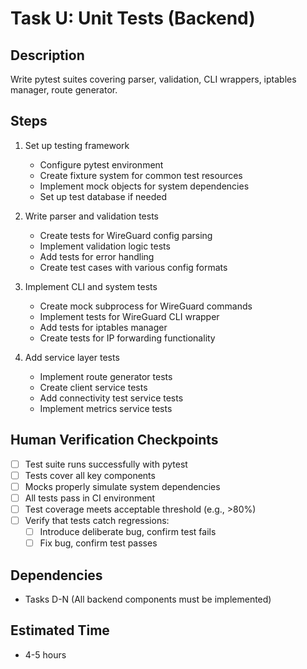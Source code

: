 # Task U: Unit Tests (Backend)

## Description
Write pytest suites covering parser, validation, CLI wrappers, iptables manager, route generator.

## Steps
1. Set up testing framework
   - Configure pytest environment
   - Create fixture system for common test resources
   - Implement mock objects for system dependencies
   - Set up test database if needed

2. Write parser and validation tests
   - Create tests for WireGuard config parsing
   - Implement validation logic tests
   - Add tests for error handling
   - Create test cases with various config formats

3. Implement CLI and system tests
   - Create mock subprocess for WireGuard commands
   - Implement tests for WireGuard CLI wrapper
   - Add tests for iptables manager
   - Create tests for IP forwarding functionality

4. Add service layer tests
   - Implement route generator tests
   - Create client service tests
   - Add connectivity test service tests
   - Implement metrics service tests

## Human Verification Checkpoints
- [ ] Test suite runs successfully with pytest
- [ ] Tests cover all key components
- [ ] Mocks properly simulate system dependencies
- [ ] All tests pass in CI environment
- [ ] Test coverage meets acceptable threshold (e.g., >80%)
- [ ] Verify that tests catch regressions:
  - [ ] Introduce deliberate bug, confirm test fails
  - [ ] Fix bug, confirm test passes

## Dependencies
- Tasks D-N (All backend components must be implemented)

## Estimated Time
- 4-5 hours 
